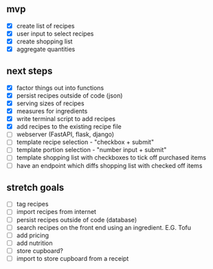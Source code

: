 ## mvp

- [x] create list of recipes
- [x] user input to select recipes
- [x] create shopping list
- [x] aggregate quantities

## next steps

- [x] factor things out into functions
- [x] persist recipes outside of code (json)
- [x] serving sizes of recipes
- [x] measures for ingredients
- [x] write terminal script to add recipes
- [x] add recipes to the existing recipe file
- [ ] webserver (FastAPI, flask, django)
- [ ] template recipe selection - "checkbox + submit"
- [ ] template portion selection - "number input + submit"
- [ ] template shopping list with checkboxes to tick off purchased items
- [ ] have an endpoint which diffs shopping list with checked off items

## stretch goals

- [ ] tag recipes
- [ ] import recipes from internet
- [ ] persist recipes outside of code (database)
- [ ] search recipes on the front end using an ingredient. E.G. Tofu
- [ ] add pricing
- [ ] add nutrition
- [ ] store cupboard?
- [ ] import to store cupboard from a receipt

